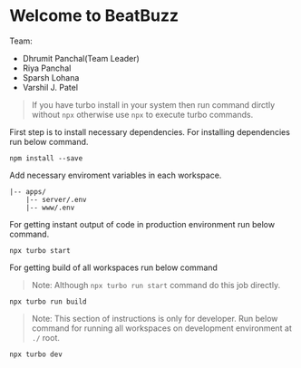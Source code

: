 # Welcome to **BeatBuzz**

Team:

-   Dhrumit Panchal(Team Leader)
-   Riya Panchal
-   Sparsh Lohana
-   Varshil J. Patel

> If you have turbo install in your system then run command dirctly without `npx` otherwise use `npx` to execute turbo commands.

First step is to install necessary dependencies.
For installing dependencies run below command.

```
npm install --save
```

Add necessary enviroment variables in each workspace.

```
|-- apps/
    |-- server/.env
    |-- www/.env
```

For getting instant output of code in production environment run below command.

```
npx turbo start
```

For getting build of all workspaces run below command

> Note: Although `npx turbo run start` command do this job directly.

```
npx turbo run build
```

> Note: This section of instructions is only for developer.
> Run below command for running all workspaces on development environment at `./` root.

```
npx turbo dev
```
